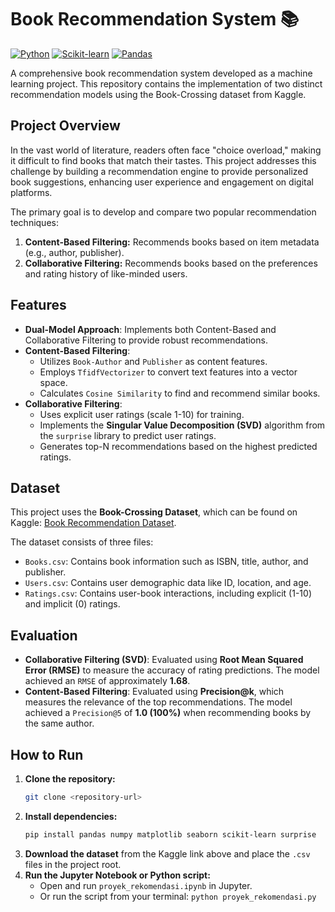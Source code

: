 # Book Recommendation System 📚

[![Python](https://img.shields.io/badge/Python-3.x-blue.svg)](https://www.python.org/)
[![Scikit-learn](https://img.shields.io/badge/scikit--learn-0.24.2-orange.svg)](https://scikit-learn.org/)
[![Pandas](https://img.shields.io/badge/pandas-1.3.3-blue.svg)](https://pandas.pydata.org/)

A comprehensive book recommendation system developed as a machine learning project. This repository contains the implementation of two distinct recommendation models using the Book-Crossing dataset from Kaggle.

## Project Overview

In the vast world of literature, readers often face "choice overload," making it difficult to find books that match their tastes. This project addresses this challenge by building a recommendation engine to provide personalized book suggestions, enhancing user experience and engagement on digital platforms.

The primary goal is to develop and compare two popular recommendation techniques:
1.  **Content-Based Filtering:** Recommends books based on item metadata (e.g., author, publisher).
2.  **Collaborative Filtering:** Recommends books based on the preferences and rating history of like-minded users.

## Features

* **Dual-Model Approach**: Implements both Content-Based and Collaborative Filtering to provide robust recommendations.
* **Content-Based Filtering**:
    * Utilizes `Book-Author` and `Publisher` as content features.
    * Employs `TfidfVectorizer` to convert text features into a vector space.
    * Calculates `Cosine Similarity` to find and recommend similar books.
* **Collaborative Filtering**:
    * Uses explicit user ratings (scale 1-10) for training.
    * Implements the **Singular Value Decomposition (SVD)** algorithm from the `surprise` library to predict user ratings.
    * Generates top-N recommendations based on the highest predicted ratings.

## Dataset

This project uses the **Book-Crossing Dataset**, which can be found on Kaggle: [Book Recommendation Dataset](https://www.kaggle.com/datasets/arashnic/book-recommendation-dataset).

The dataset consists of three files:
* `Books.csv`: Contains book information such as ISBN, title, author, and publisher.
* `Users.csv`: Contains user demographic data like ID, location, and age.
* `Ratings.csv`: Contains user-book interactions, including explicit (1-10) and implicit (0) ratings.

## Evaluation

* **Collaborative Filtering (SVD)**: Evaluated using **Root Mean Squared Error (RMSE)** to measure the accuracy of rating predictions. The model achieved an `RMSE` of approximately **1.68**.
* **Content-Based Filtering**: Evaluated using **Precision@k**, which measures the relevance of the top recommendations. The model achieved a `Precision@5` of **1.0 (100%)** when recommending books by the same author.

## How to Run

1.  **Clone the repository:**
    ```bash
    git clone <repository-url>
    ```
2.  **Install dependencies:**
    ```bash
    pip install pandas numpy matplotlib seaborn scikit-learn surprise
    ```
3.  **Download the dataset** from the Kaggle link above and place the `.csv` files in the project root.
4.  **Run the Jupyter Notebook or Python script:**
    * Open and run `proyek_rekomendasi.ipynb` in Jupyter.
    * Or run the script from your terminal: `python proyek_rekomendasi.py`
